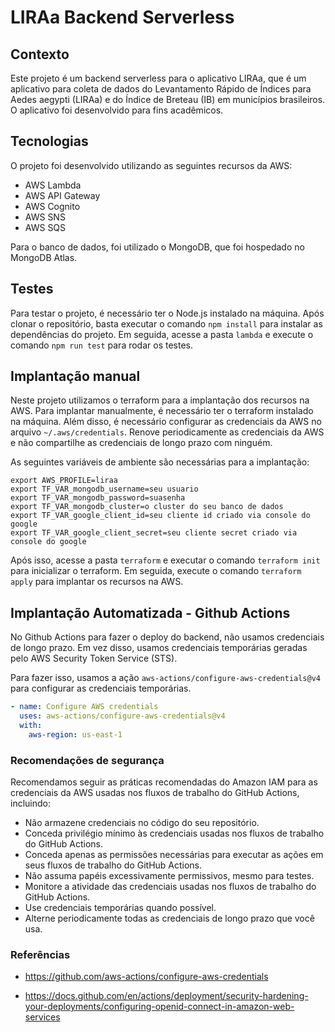 # LIRAa Backend Serverless

## Contexto

Este projeto é um backend serverless para o aplicativo LIRAa, que é um aplicativo para coleta de dados do Levantamento Rápido de Índices para Aedes aegypti (LIRAa) e do Índice de Breteau (IB) em municípios brasileiros. O aplicativo foi desenvolvido para fins acadêmicos.

## Tecnologias

O projeto foi desenvolvido utilizando as seguintes recursos da AWS:

- AWS Lambda
- AWS API Gateway
- AWS Cognito
- AWS SNS
- AWS SQS

Para o banco de dados, foi utilizado o MongoDB, que foi hospedado no MongoDB Atlas.

## Testes

Para testar o projeto, é necessário ter o Node.js instalado na máquina. Após clonar o repositório, basta executar o comando `npm install` para instalar as dependências do projeto. Em seguida, acesse a pasta `lambda` e execute o comando `npm run test` para rodar os testes.


## Implantação manual

Neste projeto utilizamos o terraform para a implantação dos recursos na AWS. Para implantar manualmente, é necessário ter o terraform instalado na máquina. Além disso, é necessário configurar
as credenciais da AWS no arquivo `~/.aws/credentials`. Renove periodicamente as credenciais da AWS e não compartilhe as credenciais de longo prazo com ninguém.

As seguintes variáveis de ambiente são necessárias para a implantação:

```
export AWS_PROFILE=liraa
export TF_VAR_mongodb_username=seu usuario
export TF_VAR_mongodb_password=suasenha
export TF_VAR_mongodb_cluster=o cluster do seu banco de dados
export TF_VAR_google_client_id=seu cliente id criado via console do google
export TF_VAR_google_client_secret=seu cliente secret criado via console do google
```

 Após isso, acesse a pasta `terraform` e executar o comando `terraform init` para inicializar o terraform. Em seguida, execute o comando `terraform apply` para implantar os recursos na AWS.


## Implantação Automatizada - Github Actions

No Github Actions para fazer o deploy do backend, não usamos credenciais de longo prazo. Em vez disso, usamos credenciais temporárias geradas pelo AWS Security Token Service (STS).

Para fazer isso, usamos a ação `aws-actions/configure-aws-credentials@v4` para configurar as credenciais temporárias.

```yaml
- name: Configure AWS credentials
  uses: aws-actions/configure-aws-credentials@v4
  with:
    aws-region: us-east-1
```

### Recomendações de segurança 

Recomendamos seguir as práticas recomendadas do Amazon IAM para as credenciais da AWS usadas nos fluxos de trabalho do GitHub Actions, incluindo: 
- Não armazene credenciais no código do seu repositório. 
- Conceda privilégio mínimo às credenciais usadas nos fluxos de trabalho do GitHub Actions.
- Conceda apenas as permissões necessárias para executar as ações em seus fluxos de trabalho do GitHub Actions. 
- Não assuma papéis excessivamente permissivos, mesmo para testes. 
- Monitore a atividade das credenciais usadas nos fluxos de trabalho do GitHub Actions. 
- Use credenciais temporárias quando possível. 
- Alterne periodicamente todas as credenciais de longo prazo que você usa.

### Referências

- https://github.com/aws-actions/configure-aws-credentials

- https://docs.github.com/en/actions/deployment/security-hardening-your-deployments/configuring-openid-connect-in-amazon-web-services
